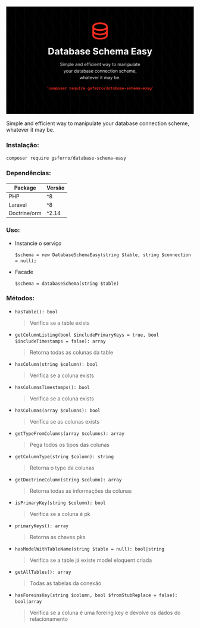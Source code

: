 ![Logo](logo.png)

Simple and efficient way to manipulate your database connection scheme, whatever it may be.

### Instalação:

```composer 
composer require gsferro/database-schema-easy
```

### Dependências:

Package | Versão
--------|-----------
PHP | ^8
Laravel | ^8
Doctrine/orm | ^2.14

### Uso:

- Instancie o serviço
    ```text 
    $schema = new DatabaseSchemaEasy(string $table, string $connection = null);
    ```

- Facade
  ```text
  $schema = databaseSchema(string $table)
  ```

### Métodos:

- `hasTable(): bool`
    > Verifica se a table exists

- `getColumnListing(bool $includePrimaryKeys = true, bool $includeTimestamps = false): array`
    > Retorna todas as colunas da table

- `hasColumn(string $column): bool`
    > Verifica se a coluna exists

- `hasColumnsTimestamps(): bool`
    > Verifica se a coluna exists

- `hasColumns(array $columns): bool`
    > Verifica se as colunas exists

- `getTypeFromColumns(array $columns): array`
    > Pega todos os tipos das colunas

- `getColumnType(string $column): string`
    > Retorna o type da colunas

- `getDoctrineColumn(string $column): array`
    > Retorna todas as informações da colunas

- `isPrimaryKey(string $column): bool`
    > Verifica se a coluna é pk

- `primaryKeys(): array`
    > Retorna as chaves pks

- `hasModelWithTableName(string $table = null): bool|string`
    > Verifica se a table já existe model eloquent criada

- `getAllTables(): array`
    > Todas as tabelas da conexão
 
- `hasForeinsKey(string $column, bool $fromStubReplace = false): bool|array`
    > Verifica se a coluna é uma foreing key e devolve os dados do relacionamento